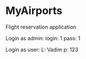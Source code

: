 # MyAirports
Flight reservation application

Login as admin:
login: 1
pass: 1

Login as user:
L: Vadim
p: 123
